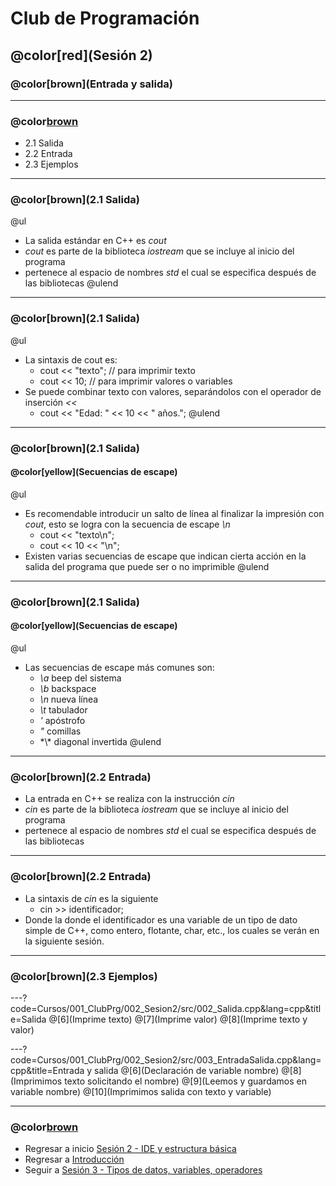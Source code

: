 # Club de Programación
## @color[red](Sesión 2)
### @color[brown](Entrada y salida)

---
### @color[brown](Contenido)
- 2.1 Salida
- 2.2 Entrada
- 2.3 Ejemplos

---
### @color[brown](2.1 Salida)
@ul
- La salida estándar en C++ es *cout*
- *cout* es parte de la biblioteca *iostream* que se incluye al inicio del programa
- pertenece al espacio de nombres *std* el cual se especifica después de las bibliotecas
@ulend

---
### @color[brown](2.1 Salida)
@ul
- La sintaxis de cout es:
    + cout << "texto"; // para imprimir texto
    + cout << 10; // para imprimir valores o variables
- Se puede combinar texto con valores, separándolos con el operador de inserción *<<*
    + cout << "Edad: " << 10 << " años.";
@ulend

---
### @color[brown](2.1 Salida)
#### @color[yellow](Secuencias de escape)
@ul
- Es recomendable introducir un salto de línea al finalizar la impresión con *cout*, esto se logra con la secuencia de escape *\n*
    + cout << "texto\n";
    + cout << 10 << "\n";
- Existen varias secuencias de escape que indican cierta acción en la salida del programa que puede ser o no imprimible
@ulend

---
### @color[brown](2.1 Salida)
#### @color[yellow](Secuencias de escape)
@ul
- Las secuencias de escape más comunes son:
    + *\a* beep del sistema
    + *\b* backspace
    + *\n* nueva línea
    + *\t* tabulador
    + *\'* apóstrofo
    + *\"* comillas
    + *\\\* diagonal invertida
@ulend

---
### @color[brown](2.2 Entrada)
- La entrada en C++ se realiza con la instrucción *cin*
- *cin* es parte de la biblioteca *iostream* que se incluye al inicio del programa
- pertenece al espacio de nombres *std* el cual se especifica después de las bibliotecas

---
### @color[brown](2.2 Entrada)
- La sintaxis de *cin* es la siguiente
    + cin >> identificador;
- Donde la donde el identificador es una variable de un tipo de dato simple de C++, como entero, flotante, char, etc., los cuales se verán en la siguiente sesión.

---
### @color[brown](2.3 Ejemplos)
---?code=Cursos/001_ClubPrg/002_Sesion2/src/002_Salida.cpp&lang=cpp&title=Salida
@[6](Imprime texto)
@[7](Imprime valor)
@[8](Imprime texto y valor)

---?code=Cursos/001_ClubPrg/002_Sesion2/src/003_EntradaSalida.cpp&lang=cpp&title=Entrada y salida
@[6](Declaración de variable nombre)
@[8](Imprimimos texto solicitando el nombre)
@[9](Leemos y guardamos en variable nombre)
@[10](Imprimimos salida con texto y variable)

---
### @color[brown](Contenido)
- Regresar a inicio [Sesión 2 - IDE y estructura básica](https://gitpitch.com/isalasg/itszn/master?p=Cursos/001_ClubPrg/002_Sesion2)
- Regresar a [Introducción](https://gitpitch.com/isalasg/itszn/master?p=Cursos/001_ClubPrg)
- Seguir a [Sesión 3 - Tipos de datos, variables, operadores](https://gitpitch.com/isalasg/itszn/master?p=Cursos/001_ClubPrg/003_Sesion3)
